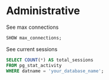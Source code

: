 # Administrative

See max connections

```sql
SHOW max_connections;
```

See current sessions

```sql
SELECT COUNT(*) AS total_sessions
FROM pg_stat_activity
WHERE datname = 'your_database_name';
```
